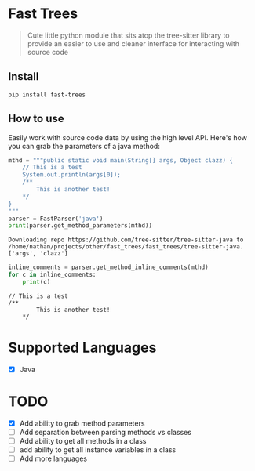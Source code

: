 # Fast Trees
> Cute little python module that sits atop the tree-sitter library to provide an easier to use and cleaner interface for interacting with source code


## Install

`pip install fast-trees`

## How to use

Easily work with source code data by using the high level API. Here's how you can grab the parameters of a java method:

```python
mthd = """public static void main(String[] args, Object clazz) {
    // This is a test
    System.out.println(args[0]);
    /**
        This is another test!
    */
}
"""
parser = FastParser('java')
print(parser.get_method_parameters(mthd))
```

    Downloading repo https://github.com/tree-sitter/tree-sitter-java to /home/nathan/projects/other/fast_trees/fast_trees/tree-sitter-java.
    ['args', 'clazz']


```python
inline_comments = parser.get_method_inline_comments(mthd)
for c in inline_comments:
    print(c)
```

    // This is a test
    /**
            This is another test!
        */


# Supported Languages
- [x] Java

# TODO

- [x] Add ability to grab method parameters
- [ ] Add separation between parsing methods vs classes
- [ ] Add ability to get all methods in a class
- [ ] add ability to get all instance variables in a class
- [ ] Add more languages
